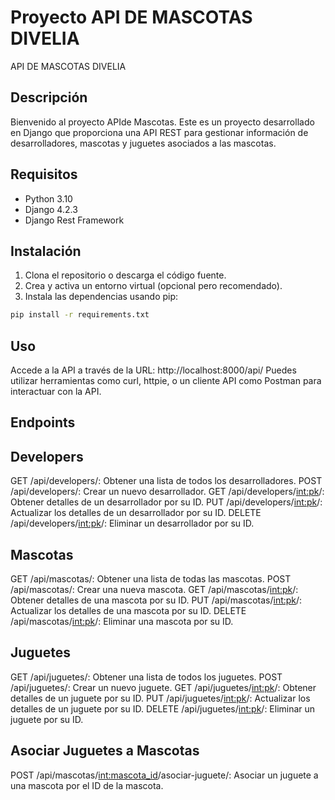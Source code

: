 # Proyecto API DE MASCOTAS DIVELIA 

API DE MASCOTAS DIVELIA 

## Descripción
Bienvenido al proyecto APIde Mascotas. Este es un proyecto desarrollado en Django que proporciona una API REST para gestionar información de desarrolladores, mascotas y juguetes asociados a las mascotas.

## Requisitos
- Python 3.10
- Django 4.2.3
- Django Rest Framework

## Instalación
1. Clona el repositorio o descarga el código fuente.
2. Crea y activa un entorno virtual (opcional pero recomendado).
3. Instala las dependencias usando pip:

```bash
pip install -r requirements.txt
```

## Uso
Accede a la API a través de la URL: http://localhost:8000/api/
Puedes utilizar herramientas como curl, httpie, o un cliente API como Postman para interactuar con la API.
## Endpoints
## Developers
GET /api/developers/: Obtener una lista de todos los desarrolladores.
POST /api/developers/: Crear un nuevo desarrollador.
GET /api/developers/<int:pk>/: Obtener detalles de un desarrollador por su ID.
PUT /api/developers/<int:pk>/: Actualizar los detalles de un desarrollador por su ID.
DELETE /api/developers/<int:pk>/: Eliminar un desarrollador por su ID.
## Mascotas
GET /api/mascotas/: Obtener una lista de todas las mascotas.
POST /api/mascotas/: Crear una nueva mascota.
GET /api/mascotas/<int:pk>/: Obtener detalles de una mascota por su ID.
PUT /api/mascotas/<int:pk>/: Actualizar los detalles de una mascota por su ID.
DELETE /api/mascotas/<int:pk>/: Eliminar una mascota por su ID.
## Juguetes
GET /api/juguetes/: Obtener una lista de todos los juguetes.
POST /api/juguetes/: Crear un nuevo juguete.
GET /api/juguetes/<int:pk>/: Obtener detalles de un juguete por su ID.
PUT /api/juguetes/<int:pk>/: Actualizar los detalles de un juguete por su ID.
DELETE /api/juguetes/<int:pk>/: Eliminar un juguete por su ID.
## Asociar Juguetes a Mascotas
POST /api/mascotas/<int:mascota_id>/asociar-juguete/: Asociar un juguete a una mascota por el ID de la mascota.
